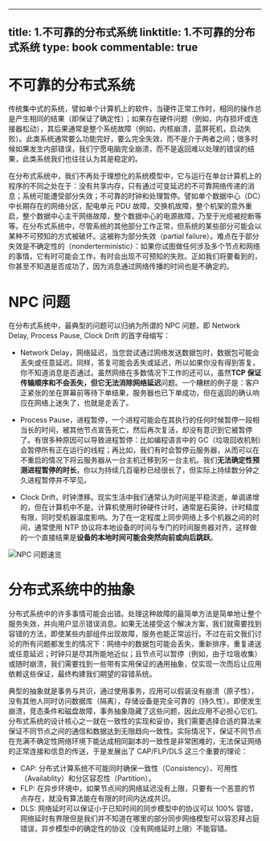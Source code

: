 
---
title: 1.不可靠的分布式系统
linktitle: 1.不可靠的分布式系统
type: book
commentable: true
---

# 不可靠的分布式系统

传统集中式的系统，譬如单个计算机上的软件，当硬件正常工作时，相同的操作总是产生相同的结果（即保证了确定性）；如果存在硬件问题（例如，内存损坏或连接器松动），其后果通常是整个系统故障（例如，内核崩溃，蓝屏死机，启动失败）。此类系统通常要么功能完好，要么完全失效，而不是介于两者之间；很多时候如果发生内部错误，我们宁愿电脑完全崩溃，而不是返回难以处理的错误的结果，此类系统我们也往往认为其是稳定的。

在分布式系统中，我们不再处于理想化的系统模型中，它与运行在单台计算机上的程序的不同之处在于：没有共享内存，只有通过可变延迟的不可靠网络传递的消息；系统可能遭受部分失效；不可靠的时钟和处理暂停。譬如单个数据中心（DC）中长期存在的网络分区，配电单元 PDU 故障，交换机故障，整个机架的意外重启，整个数据中心主干网络故障，整个数据中心的电源故障，乃至于光缆被挖断等等。在分布式系统中，尽管系统的其他部分工作正常，但系统的某些部分可能会以某种不可预知的方式被破坏。这被称为部分失效（partial failure）。难点在于部分失效是不确定性的（nonderterministic）：如果你试图做任何涉及多个节点和网络的事情，它有时可能会工作，有时会出现不可预知的失败。正如我们将要看到的，你甚至不知道是否成功了，因为消息通过网络传播的时间也是不确定的。

# NPC 问题

在分布式系统中，最典型的问题可以归纳为所谓的 NPC 问题，即 Network Delay, Process Pause, Clock Drift 的首字母缩写：

- Network Delay，网络延迟，当您尝试通过网络发送数据包时，数据包可能会丢失或任意延迟。同样，答复可能会丢失或延迟，所以如果你没有得到答复，你不知道消息是否通过。虽然网络在多数情况下工作的还可以，虽然**TCP 保证传输顺序和不会丢失，但它无法消除网络延迟**问题。一个糟糕的例子是：客户正紧张的坐在屏幕前等待下单结果，服务器也已下单成功，但在返回的确认响应在网络上迷失了，也就是走丢了。

- Process Pause，进程暂停，一个进程可能会在其执行的任何时候暂停一段相当长的时间，被其他节点宣告死亡，然后再次复活，却没有意识到它被暂停了。有很多种原因可以导致进程暂停：比如编程语言中的 GC（垃圾回收机制）会暂停所有正在运行的线程；再比如，我们有时会暂停云服务器，从而可以在不重启的情况下将云服务器从一台主机迁移到另一台主机。我们**无法确定性预测进程暂停的时长**，你以为持续几百毫秒已经很长了，但实际上持续数分钟之久进程暂停并不罕见。

- Clock Drift，时钟漂移。现实生活中我们通常认为时间是平稳流逝，单调递增的，但在计算机中不是。计算机使用时钟硬件计时，通常是石英钟，计时精度有限，同时受机器温度影响。为了在一定程度上同步网络上多个机器之间的时间，通常使用 NTP 协议将本地设备的时间与专门的时间服务器对齐，这样做的一个直接结果是**设备的本地时间可能会突然向前或向后跳跃**。

![NPC 问题速览](https://pic.imgdb.cn/item/606bde378322e6675c603e33.jpg)

# 分布式系统中的抽象

分布式系统中的许多事情可能会出错。处理这种故障的最简单方法是简单地让整个服务失效，并向用户显示错误消息。如果无法接受这个解决方案，我们就需要找到容错的方法，即使某些内部组件出现故障，服务也能正常运行。不过在前文我们讨论的所有问题都发生的情况下：网络中的数据包可能会丢失，重新排序，重复递送或任意延迟；时钟只是尽其所能地近似；且节点可以暂停（例如，由于垃圾收集）或随时崩溃，我们需要找到一些带有实用保证的通用抽象，仅实现一次而后让应用依赖这些保证，最终构建我们期望的容错系统。

典型的抽象就是事务与共识，通过使用事务，应用可以假装没有崩溃（原子性），没有其他人同时访问数据库（隔离），存储设备是完全可靠的（持久性）。即使发生崩溃，竞态条件和磁盘故障，事务抽象隐藏了这些问题，因此应用不必担心它们。分布式系统的设计核心之一就在一致性的实现和妥协，我们需要选择合适的算法来保证不同节点之间的通信和数据达到无限趋向一致性。实际情况下，保证不同节点在充满不确定性网络环境下能达成相同副本的一致性是非常困难的，无法保证网络的正常连接和信息的传送，于是发展出了 CAP/FLP/DLS 这三个重要的理论：

- CAP: 分布式计算系统不可能同时确保一致性（Consistency）、可用性（Availablity）和分区容忍性（Partition）。
- FLP: 在异步环境中，如果节点间的网络延迟没有上限，只要有一个恶意的节点存在，就没有算法能在有限的时间内达成共识。
- DLS: 网络延时可以保证小于已知时间的同步模型中的协议可以 100% 容错，网络延时有界限但是我们并不知道在哪里的部分同步网络模型可以容忍拜占庭错误，异步模型中的确定性的协议（没有网络延时上限）不能容错。

    